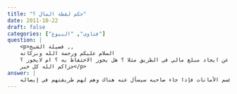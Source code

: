 ```yaml
---
title: "حكم لقطة المال ؟"
date: 2011-10-22
draft: false
categories: ["فتاوى", "البيوع"]
question: |
    <p>فصيلة الشيخ ,, 
    السلام عليكم ورحمة الله وبركاته 
    قبل شهور كنت اتجول في سوق تجاري كبير وصدفت ان وجدت مبلغ من المال على الارض فحملته , ولكثرة الناس في هذا المكان لم يكن من السهل ان اسال الناس اذا كانت تخص احد منهم , فاحتفضت به فسؤالي في هذه الحالة ماذا يمكن ان اعمل هل اعطيها صدقة لمحتاج؟ وماذا عن ايجاد مبلغ مالي في الطريق مثلا ؟ هل يجوز الاحتفاظ به ؟ ام لايجوز ؟ 
    جزاكم الله كل خير</p>
answer: |
    اعلم -رحمك الله تعالى- أن هذا المال يسلم إلى قسم الشرطة قسم الأمانات فإذا جاء صاحبه سيسأل عنه هناك وهم لهم طريقتهم في إيصاله . <BR>والله أعلم
---
```


